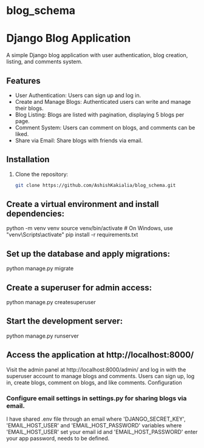 # blog_schema

# Django Blog Application

A simple Django blog application with user authentication, blog creation, listing, and comments system.

## Features

- User Authentication: Users can sign up and log in.
- Create and Manage Blogs: Authenticated users can write and manage their blogs.
- Blog Listing: Blogs are listed with pagination, displaying 5 blogs per page.
- Comment System: Users can comment on blogs, and comments can be liked.
- Share via Email: Share blogs with friends via email.

## Installation

1. Clone the repository:

   ```bash
   git clone https://github.com/AshishKakialia/blog_schema.git

## Create a virtual environment and install dependencies:

python -m venv venv
source venv/bin/activate  # On Windows, use "venv\Scripts\activate"
pip install -r requirements.txt

## Set up the database and apply migrations:

python manage.py migrate

## Create a superuser for admin access:

python manage.py createsuperuser

## Start the development server:

python manage.py runserver

## Access the application at http://localhost:8000/

Visit the admin panel at http://localhost:8000/admin/ and log in with the superuser account to manage blogs and comments.
Users can sign up, log in, create blogs, comment on blogs, and like comments.
Configuration
### Configure email settings in settings.py for sharing blogs via email.

I have shared .env file through an email where 'DJANGO_SECRET_KEY', 'EMAIL_HOST_USER' and 'EMAIL_HOST_PASSWORD' variables where 'EMAIL_HOST_USER' set your email id  and 'EMAIL_HOST_PASSWORD' enter your app password, needs to be defined.

